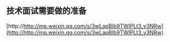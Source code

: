 ## 技术面试需要做的准备

   [http://http://mp.weixin.qq.com/s/3wLapBlb9TWIPLt3_y3NRw](http://http://mp.weixin.qq.com/s/3wLapBlb9TWIPLt3_y3NRw)